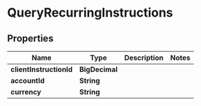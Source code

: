 

# QueryRecurringInstructions


## Properties

| Name | Type | Description | Notes |
|------------ | ------------- | ------------- | -------------|
|**clientInstructionId** | **BigDecimal** |  |  |
|**accountId** | **String** |  |  |
|**currency** | **String** |  |  |



